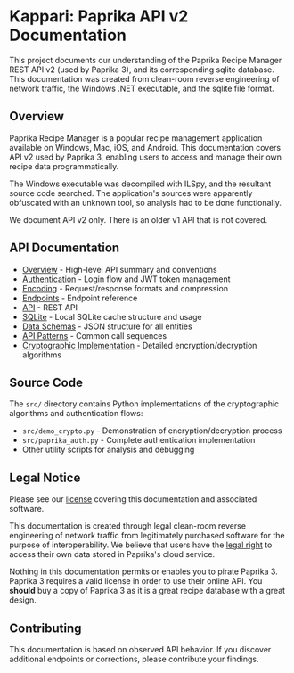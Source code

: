 # Kappari: Paprika API v2 Documentation

This project documents our understanding of the Paprika Recipe Manager REST API v2 (used by Paprika 3), and its corresponding sqlite database.  This documentation was created from clean-room reverse engineering of network traffic, the Windows .NET executable, and the sqlite file format.

## Overview

Paprika Recipe Manager is a popular recipe management application available on Windows, Mac, iOS, and Android. This documentation covers API v2 used by Paprika 3, enabling users to access and manage their own recipe data programmatically.

The Windows executable was decompiled with ILSpy, and the resultant source code searched.  The application's sources were apparently obfuscated with an unknown tool, so analysis had to be done functionally.

We document API v2 only. There is an older v1 API that is not covered.

## API Documentation

- [Overview](overview.md) - High-level API summary and conventions
- [Authentication](authentication.md) - Login flow and JWT token management
- [Encoding](encoding.md) - Request/response formats and compression
- [Endpoints](endpoints.md) - Endpoint reference
- [API](api.md) - REST API
- [SQLite](sqlite.md) - Local SQLite cache structure and usage
- [Data Schemas](data-schemas.md) - JSON structure for all entities
- [API Patterns](api-patterns.md) - Common call sequences
- [Cryptographic Implementation](crypto.md) - Detailed encryption/decryption algorithms

## Source Code

The `src/` directory contains Python implementations of the cryptographic algorithms and authentication flows:

- `src/demo_crypto.py` - Demonstration of encryption/decryption process
- `src/paprika_auth.py` - Complete authentication implementation
- Other utility scripts for analysis and debugging

## Legal Notice

Please see our [license](LICENSE.md) covering this documentation and associated software.

This documentation is created through legal clean-room reverse engineering of network traffic from legitimately purchased software for the purpose of interoperability.  We believe that users have the [legal right](https://www.eff.org/issues/coders/reverse-engineering-faq) to access their own data stored in Paprika's cloud service.

Nothing in this documentation permits or enables you to pirate Paprika 3.  Paprika 3 requires a valid license in order to use their online API.  You **should** buy a copy of Paprika 3 as it is a great recipe database with a great design.

## Contributing

This documentation is based on observed API behavior. If you discover additional endpoints or corrections, please contribute your findings.